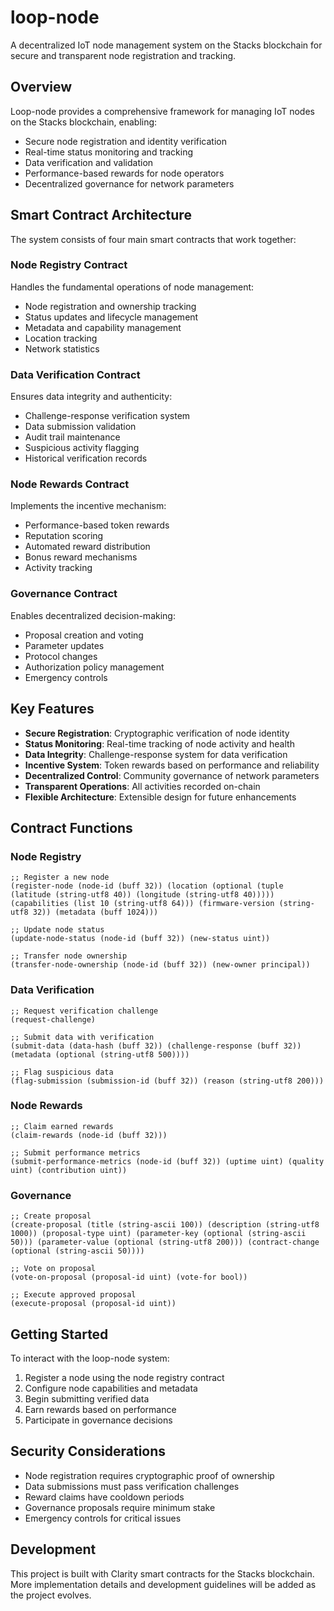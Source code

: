 # loop-node

A decentralized IoT node management system on the Stacks blockchain for secure and transparent node registration and tracking.

## Overview

Loop-node provides a comprehensive framework for managing IoT nodes on the Stacks blockchain, enabling:

- Secure node registration and identity verification
- Real-time status monitoring and tracking
- Data verification and validation
- Performance-based rewards for node operators
- Decentralized governance for network parameters

## Smart Contract Architecture

The system consists of four main smart contracts that work together:

### Node Registry Contract
Handles the fundamental operations of node management:
- Node registration and ownership tracking
- Status updates and lifecycle management
- Metadata and capability management
- Location tracking
- Network statistics

### Data Verification Contract
Ensures data integrity and authenticity:
- Challenge-response verification system
- Data submission validation
- Audit trail maintenance
- Suspicious activity flagging
- Historical verification records

### Node Rewards Contract
Implements the incentive mechanism:
- Performance-based token rewards
- Reputation scoring
- Automated reward distribution
- Bonus reward mechanisms
- Activity tracking

### Governance Contract
Enables decentralized decision-making:
- Proposal creation and voting
- Parameter updates
- Protocol changes
- Authorization policy management
- Emergency controls

## Key Features

- **Secure Registration**: Cryptographic verification of node identity
- **Status Monitoring**: Real-time tracking of node activity and health
- **Data Integrity**: Challenge-response system for data verification
- **Incentive System**: Token rewards based on performance and reliability
- **Decentralized Control**: Community governance of network parameters
- **Transparent Operations**: All activities recorded on-chain
- **Flexible Architecture**: Extensible design for future enhancements

## Contract Functions

### Node Registry

```clarity
;; Register a new node
(register-node (node-id (buff 32)) (location (optional (tuple (latitude (string-utf8 40)) (longitude (string-utf8 40))))) (capabilities (list 10 (string-utf8 64))) (firmware-version (string-utf8 32)) (metadata (buff 1024)))

;; Update node status
(update-node-status (node-id (buff 32)) (new-status uint))

;; Transfer node ownership
(transfer-node-ownership (node-id (buff 32)) (new-owner principal))
```

### Data Verification

```clarity
;; Request verification challenge
(request-challenge)

;; Submit data with verification
(submit-data (data-hash (buff 32)) (challenge-response (buff 32)) (metadata (optional (string-utf8 500))))

;; Flag suspicious data
(flag-submission (submission-id (buff 32)) (reason (string-utf8 200)))
```

### Node Rewards

```clarity
;; Claim earned rewards
(claim-rewards (node-id (buff 32)))

;; Submit performance metrics
(submit-performance-metrics (node-id (buff 32)) (uptime uint) (quality uint) (contribution uint))
```

### Governance

```clarity
;; Create proposal
(create-proposal (title (string-ascii 100)) (description (string-utf8 1000)) (proposal-type uint) (parameter-key (optional (string-ascii 50))) (parameter-value (optional (string-utf8 200))) (contract-change (optional (string-ascii 50))))

;; Vote on proposal
(vote-on-proposal (proposal-id uint) (vote-for bool))

;; Execute approved proposal
(execute-proposal (proposal-id uint))
```

## Getting Started

To interact with the loop-node system:

1. Register a node using the node registry contract
2. Configure node capabilities and metadata
3. Begin submitting verified data
4. Earn rewards based on performance
5. Participate in governance decisions

## Security Considerations

- Node registration requires cryptographic proof of ownership
- Data submissions must pass verification challenges
- Reward claims have cooldown periods
- Governance proposals require minimum stake
- Emergency controls for critical issues

## Development

This project is built with Clarity smart contracts for the Stacks blockchain. More implementation details and development guidelines will be added as the project evolves.